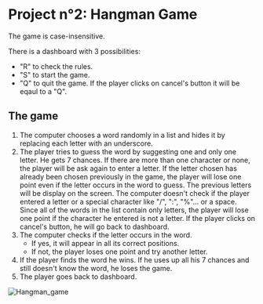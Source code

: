 # Project n°2: Hangman Game


The game is case-insensitive.

There is a dashboard with 3 possibilities:  
* "R" to check the rules.
* "S" to start the game.
* "Q" to quit the game.
If the player clicks on cancel's button it will be eqaul to a "Q".


## The game


1. The computer chooses a word randomly in a list and hides it by replacing each letter with an underscore.
2. The player tries to guess the word by suggesting one and only one letter. He gets 7 chances. If there are more than one character or none, the player will be ask again to enter a letter.
If the letter chosen has already been chosen previously in the game, the player will lose one point even if the letter occurs in the word to guess. The previous letters will be display on the screen.
The computer doesn't check if the player entered a letter or a special character like "/", ":", "%"... or a space.
Since all of the words in the list contain only letters, the player will lose one point if the character he entered is not a letter.
If the player clicks on cancel's button, he will go back to dashboard.
3. The computer checks if the letter occurs in the word.
	* If yes, it will appear in all its correct positions.
	* If not, the player loses one point and try another letter.
4. If the player finds the word he wins. If he uses up all his 7 chances and still doesn't know the word, he loses the game.
5. The player goes back to dashboard. 

![Hangman_game](https://store-images.microsoft.com/image/apps.46615.9007199266245438.597853cb-2827-48be-8a82-5013d1366d7c.e90a925a-eb13-450b-accf-89ecd1ac73b2?mode=scale&q=90&h=200&w=200&background=%23464646)
